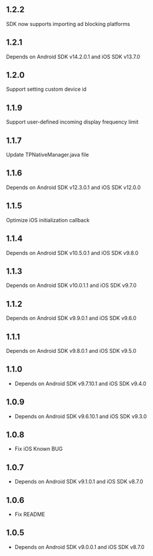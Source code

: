 ## 1.2.2

SDK now supports importing ad blocking platforms

## 1.2.1

Depends on Android SDK v14.2.0.1 and iOS SDK v13.7.0

## 1.2.0

Support setting custom device id

## 1.1.9

Support user-defined incoming display frequency limit

## 1.1.7

Update TPNativeManager.java file

## 1.1.6

Depends on Android SDK v12.3.0.1 and iOS SDK v12.0.0

## 1.1.5

Optimize iOS initialization callback

## 1.1.4

Depends on Android SDK v10.5.0.1 and iOS SDK v9.8.0

## 1.1.3

Depends on Android SDK v10.0.1.1 and iOS SDK v9.7.0

## 1.1.2

Depends on Android SDK v9.9.0.1 and iOS SDK v9.6.0

## 1.1.1

Depends on Android SDK v9.8.0.1 and iOS SDK v9.5.0

## 1.1.0

* Depends on Android SDK v9.7.10.1 and iOS SDK v9.4.0

## 1.0.9

* Depends on Android SDK v9.6.10.1 and iOS SDK v9.3.0

## 1.0.8

* Fix iOS Known BUG

## 1.0.7

* Depends on Android SDK v9.1.0.1 and iOS SDK v8.7.0

## 1.0.6

* Fix README

## 1.0.5

* Depends on Android SDK v9.0.0.1 and iOS SDK v8.7.0


